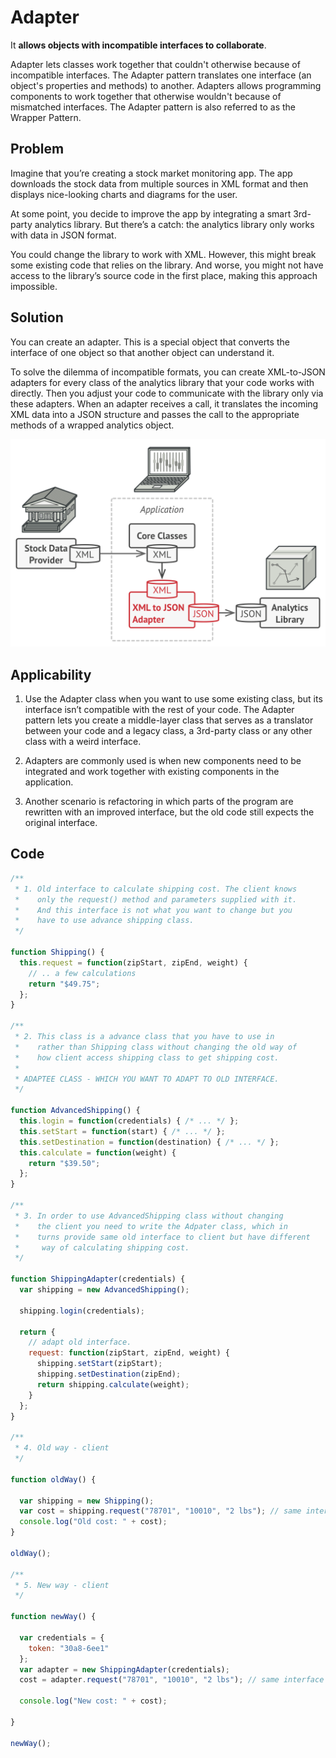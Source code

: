 # Adapter

It **allows objects with incompatible interfaces to collaborate**.

Adapter lets classes work together that couldn't otherwise because of incompatible interfaces. The Adapter pattern translates one interface (an object's properties and methods) to another. Adapters allows programming components to work together that otherwise wouldn't because of mismatched interfaces. The Adapter pattern is also referred to as the Wrapper Pattern.

## Problem

Imagine that you’re creating a stock market monitoring app. The app downloads the stock data from multiple sources in XML format and then displays nice-looking charts and diagrams for the user.

At some point, you decide to improve the app by integrating a smart 3rd-party analytics library. But there’s a catch: the analytics library only works with data in JSON format.

You could change the library to work with XML. However, this might break some existing code that relies on the library. And worse, you might not have access to the library’s source code in the first place, making this approach impossible.

## Solution

You can create an adapter. This is a special object that converts the interface of one object so that another object can understand it.

To solve the dilemma of incompatible formats, you can create XML-to-JSON adapters for every class of the analytics library that your code works with directly. Then you adjust your code to communicate with the library only via these adapters. When an adapter receives a call, it translates the incoming XML data into a JSON structure and passes the call to the appropriate methods of a wrapped analytics object.

![Example](../assets/adapter-example.png)

## Applicability

1. Use the Adapter class when you want to use some existing class, but its interface isn’t compatible with the rest of your code. The Adapter pattern lets you create a middle-layer class that serves as a translator between your code and a legacy class, a 3rd-party class or any other class with a weird interface.

2. Adapters are commonly used is when new components need to be integrated and work together with existing components in the application.

3. Another scenario is refactoring in which parts of the program are rewritten with an improved interface, but the old code still expects the original interface.

## Code

```js
/**
 * 1. Old interface to calculate shipping cost. The client knows
 *    only the request() method and parameters supplied with it.
 *    And this interface is not what you want to change but you
 *    have to use advance shipping class.
 */

function Shipping() {
  this.request = function(zipStart, zipEnd, weight) {
    // .. a few calculations
    return "$49.75";
  };
}

/**
 * 2. This class is a advance class that you have to use in
 *    rather than Shipping class without changing the old way of
 *    how client access shipping class to get shipping cost.
 *
 * ADAPTEE CLASS - WHICH YOU WANT TO ADAPT TO OLD INTERFACE.
 */

function AdvancedShipping() {
  this.login = function(credentials) { /* ... */ };
  this.setStart = function(start) { /* ... */ };
  this.setDestination = function(destination) { /* ... */ };
  this.calculate = function(weight) {
    return "$39.50";
  };
}

/**
 * 3. In order to use AdvancedShipping class without changing
 *    the client you need to write the Adpater class, which in
 *    turns provide same old interface to client but have different
 *     way of calculating shipping cost.
 */

function ShippingAdapter(credentials) {
  var shipping = new AdvancedShipping();

  shipping.login(credentials);

  return {
    // adapt old interface.
    request: function(zipStart, zipEnd, weight) {
      shipping.setStart(zipStart);
      shipping.setDestination(zipEnd);
      return shipping.calculate(weight);
    }
  };
}

/**
 * 4. Old way - client
 */

function oldWay() {

  var shipping = new Shipping();
  var cost = shipping.request("78701", "10010", "2 lbs"); // same interface
  console.log("Old cost: " + cost);
}

oldWay();

/**
 * 5. New way - client
 */

function newWay() {

  var credentials = {
    token: "30a8-6ee1"
  };
  var adapter = new ShippingAdapter(credentials);
  cost = adapter.request("78701", "10010", "2 lbs"); // same interface

  console.log("New cost: " + cost);

}

newWay();
```
